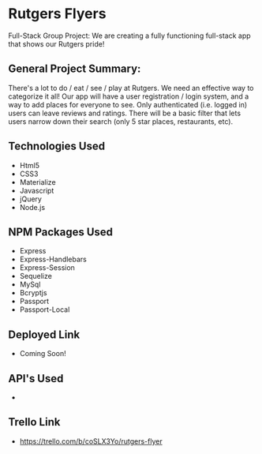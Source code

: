 # Rutgers Flyers
Full-Stack Group Project: We are creating a fully functioning full-stack app that shows our Rutgers pride!

## General Project Summary:
There's a lot to do / eat / see / play at Rutgers. We
need an effective way to categorize it all!
Our app will have a user registration / login system, and a way to add places for everyone to see. Only authenticated (i.e. logged in) users can leave reviews and ratings. There will be a basic filter that lets users narrow down their search (only 5 star places, restaurants, etc).

## Technologies Used
 - Html5
 - CSS3
 - Materialize
 - Javascript
 - jQuery
 - Node.js

## NPM Packages Used
 - Express
 - Express-Handlebars
 - Express-Session
 - Sequelize
 - MySql
 - Bcryptjs
 - Passport
 - Passport-Local

## Deployed Link
 - Coming Soon!

## API's Used
 -

## Trello Link
 - https://trello.com/b/coSLX3Yo/rutgers-flyer
